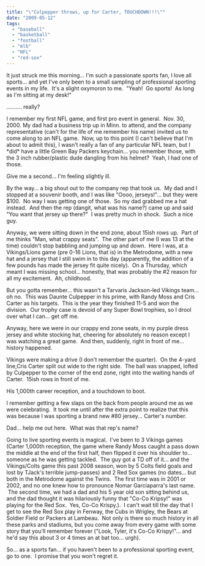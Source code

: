 ```yaml
---
title: "\"Culpepper throws, up for Carter, TOUCHDOWN!!!\""
date: "2009-05-12"
tags:
  - "baseball"
  - "basketball"
  - "football"
  - "mlb"
  - "NFL"
  - "red-sox"
---
```


It just struck me this morning... I'm such a passionate sports fan, I love all sports... and yet I've only been to a small sampling of professional sporting events in my life.  It's a slight oxymoron to me.  "Yeah!  Go sports!  As long as I'm sitting at my desk!"

.......... really?

I remember my first NFL game, and first pro event in general.  Nov. 30, 2000. My dad had a business trip up in Minn. to attend, and the company representative (can't for the life of me remember his name) invited us to come along to an NFL game.  Now, up to this point (I can't believe that I'm about to admit this), I wasn't really a fan of any particular NFL team, but I \*did\* have a little Green Bay Packers keychain... you remember those, with the 3 inch rubber/plastic dude dangling from his helmet?  Yeah, I had one of those.

Give me a second... I'm feeling slightly ill.

By the way... a big shout out to the company rep that took us.  My dad and I stopped at a souvenir booth, and I was like "Oooo, jerseys!"... but they were $100.  No way I was getting one of those.  So my dad grabbed me a hat instead.  And then the rep (dangit, what was his name?) came up and said "You want that jersey up there?"  I was pretty much in shock.  Such a nice guy.

Anyway, we were sitting down in the end zone, about 15ish rows up.  Part of me thinks "Man, what crappy seats".  The other part of me (I was 13 at the time) couldn't stop babbling and jumping up and down.  Here I was, at a Vikings/Lions game (pre 0-16 Lions, that is) in the Metrodome, with a new hat and a jersey that I still swim in to this day (apparently, the addition of a few pounds has made the jersey fit quite nicely).  On a Thursday, which meant I was missing school... honestly, that was probably the #2 reason for all my excitement.  Ah, childhood.

But you gotta remember... this wasn't a Tarvaris Jackson-led Vikings team... oh no.  This was Daunte Culpepper in his prime, with Randy Moss and Cris Carter as his targets.  This is the year they finished 11-5 and won the division.  Our trophy case is devoid of any Super Bowl trophies, so I drool over what I can... get off me.

Anyway, here we were in our crappy end zone seats, in my purple dress jersey and white stocking hat, cheering for absolutely no reason except I was watching a great game.  And then, suddenly, right in front of me... history happened.

Vikings were making a drive (I don't remember the quarter).  On the 4-yard line,Cris Carter split out wide to the right side.  The ball was snapped, lofted by Culpepper to the corner of the end zone, right into the waiting hands of Carter.  15ish rows in front of me.

His 1,000th career reception, and a touchdown to boot.

I remember getting a few slaps on the back from people around me as we were celebrating.  It took me until after the extra point to realize that this was because I was sporting a brand new #80 jersey... Carter's number.

Dad... help me out here.  What was that rep's name?

Going to live sporting events is magical.  I've been to 3 Vikings games (Carter 1,000th reception, the game where Randy Moss caught a pass down the middle at the end of the first half, then flipped it over his shoulder to... someone as he was getting tackled.  The guy got a TD off of it... and the Vikings/Colts game this past 2008 season, won by 5 Colts field goals and lost by TJack's terrible jump-passes) and 2 Red Sox games (no dates... but both in the Metrodome against the Twins.  The first time was in 2001 or 2002, and no one knew how to pronounce Nomar Garciaparra's last name.  The second time, we had a dad and his 5 year old son sitting behind us, and the dad thought it was hilariously funny that "Co-Co Kripsy!" was playing for the Red Sox.  Yes, Co-Co Krispy.).  I can't wait till the day that I get to see the Red Sox play in Fenway, the Cubs in Wrigley, the Bears at Soldier Field or Packers at Lambeau.  Not only is there so much history in all these parks and stadiums, but you come away from every game with some story that you'll remember forever ("Look, Tyler, it's Co-Co Krispy!"... and he'd say this about 3 or 4 times an at bat too... urgh).

So... as a sports fan... if you haven't been to a professional sporting event, go to one.  I promise that you won't regret it.
